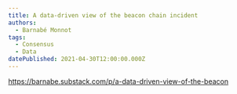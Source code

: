 ```yaml
---
title: A data-driven view of the beacon chain incident
authors:
  - Barnabé Monnot
tags:
  - Consensus
  - Data
datePublished: 2021-04-30T12:00:00.000Z
---
```


<https://barnabe.substack.com/p/a-data-driven-view-of-the-beacon>
